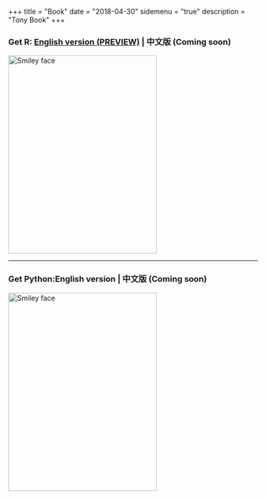 +++
title = "Book"
date = "2018-04-30"
sidemenu = "true"
description = "Tony Book"
+++


### Get R: [English version (PREVIEW)](./Get_R/index.html) | 中文版 (Coming soon)

<img src="/img/Get_R_Cover.png" alt="Smiley face" height="400" width="300">






---------------------------------------------------------------------
### Get Python:English version | 中文版 (Coming soon)

<img src="/img/get_python_cover.png" alt="Smiley face" height="400" width="300">